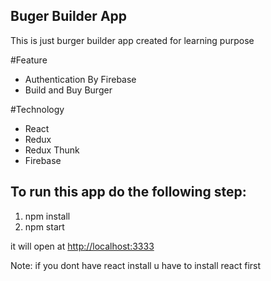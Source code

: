 ## Buger Builder App
This is just burger builder app created for learning purpose

#Feature
* Authentication By Firebase
* Build and Buy Burger

#Technology
* React
* Redux
* Redux Thunk
* Firebase

## To run this app do the following step:

1. npm install
2. npm start


it will open at [http://localhost:3333](http://localhost:3333)

Note: if you dont have react install u have to install react first

